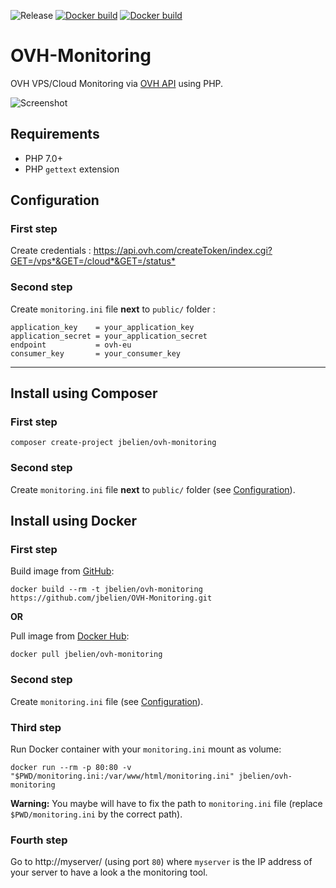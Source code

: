 ![Release](https://img.shields.io/github/release/jbelien/ovh-monitoring.svg)
[![Docker build](https://img.shields.io/docker/automated/jbelien/ovh-monitoring.svg)](https://hub.docker.com/r/jbelien/ovh-monitoring/)
[![Docker build](https://img.shields.io/docker/build/jbelien/ovh-monitoring.svg)](https://hub.docker.com/r/jbelien/ovh-monitoring/)

# OVH-Monitoring

OVH VPS/Cloud Monitoring via [OVH API](https://api.ovh.com/) using PHP.

![Screenshot](https://raw.githubusercontent.com/jbelien/OVH-Monitoring/master/screenshot.png)

## Requirements

- PHP 7.0+
- PHP `gettext` extension

## Configuration

### First step

Create credentials : <https://api.ovh.com/createToken/index.cgi?GET=/vps*&GET=/cloud*&GET=/status*>

### Second step

Create `monitoring.ini` file **next** to `public/` folder :

```
application_key    = your_application_key
application_secret = your_application_secret
endpoint           = ovh-eu
consumer_key       = your_consumer_key
```

-----

## Install using Composer

### First step

```
composer create-project jbelien/ovh-monitoring
```

### Second step

Create `monitoring.ini` file **next** to `public/` folder (see [Configuration](#configuration)).

## Install using Docker

### First step

Build image from [GitHub](https://github.com/jbelien/OVH-Monitoring):
```
docker build --rm -t jbelien/ovh-monitoring https://github.com/jbelien/OVH-Monitoring.git
```

**OR**

Pull image from [Docker Hub](https://hub.docker.com/r/jbelien/ovh-monitoring/):
```
docker pull jbelien/ovh-monitoring
```

### Second step

Create `monitoring.ini` file (see [Configuration](#configuration)).

### Third step

Run Docker container with your `monitoring.ini` mount as volume:

```
docker run --rm -p 80:80 -v "$PWD/monitoring.ini:/var/www/html/monitoring.ini" jbelien/ovh-monitoring
```

**Warning:** You maybe will have to fix the path to `monitoring.ini` file (replace `$PWD/monitoring.ini` by the correct path).

### Fourth step

Go to http://myserver/ (using port `80`) where `myserver` is the IP address of your server to have a look a the monitoring tool.

